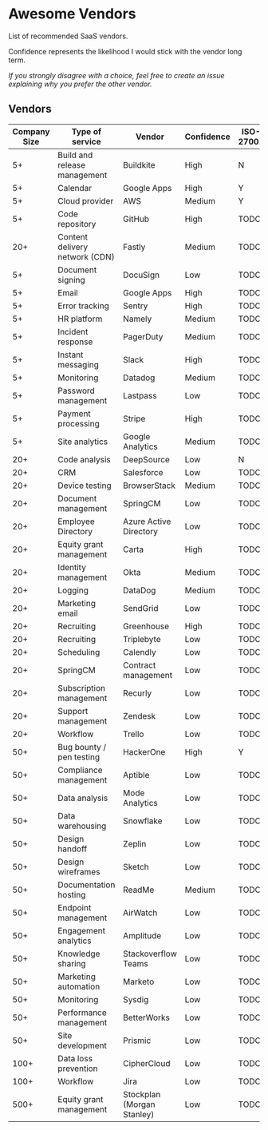 # Awesome Vendors

List of recommended SaaS vendors.

Confidence represents the likelihood I would stick with the vendor long term.

_If you strongly disagree with a choice, feel free to create an issue explaining why you prefer the other vendor._

## Vendors

| Company Size | Type of service                | Vendor                     | Confidence | ISO-27001 | List price   |
|--------------|--------------------------------|----------------------------|------------|-----------|--------------|
| 5+           | Build and release management   | Buildkite                  | High       | N         | TODO         |
| 5+           | Calendar                       | Google Apps                | High       | Y         | TODO         |
| 5+           | Cloud provider                 | AWS                        | Medium     | Y         | TODO         |
| 5+           | Code repository                | GitHub                     | High       | TODO      | TODO         |
| 20+          | Content delivery network (CDN) | Fastly                     | Medium     | TODO      | TODO         |
| 5+           | Document signing               | DocuSign                   | Low        | TODO      | TODO         |
| 5+           | Email                          | Google Apps                | High       | TODO      | TODO         |
| 5+           | Error tracking                 | Sentry                     | High       | TODO      | TODO         |
| 5+           | HR platform                    | Namely                     | Medium     | TODO      | TODO         |
| 5+           | Incident response              | PagerDuty                  | Medium     | TODO      | TODO         |
| 5+           | Instant messaging              | Slack                      | High       | TODO      | TODO         |
| 5+           | Monitoring                     | Datadog                    | Medium     | TODO      | TODO         |
| 5+           | Password management            | Lastpass                   | Low        | TODO      | TODO         |
| 5+           | Payment processing             | Stripe                     | High       | TODO      | TODO         |
| 5+           | Site analytics                 | Google Analytics           | Medium     | TODO      | TODO         |
| 20+          | Code analysis                  | DeepSource                 | Low        | N         | TODO         |
| 20+          | CRM                            | Salesforce                 | Low        | TODO      | TODO         |
| 20+          | Device testing                 | BrowserStack               | Medium     | TODO      | TODO         |
| 20+          | Document management            | SpringCM                   | Low        | TODO      | TODO         |
| 20+          | Employee Directory             | Azure Active Directory     | Low        | TODO      | TODO         |
| 20+          | Equity grant management        | Carta                      | High       | TODO      | TODO         |
| 20+          | Identity management            | Okta                       | Medium     | TODO      | TODO         |
| 20+          | Logging                        | DataDog                    | Medium     | TODO      | TODO         |
| 20+          | Marketing email                | SendGrid                   | Low        | TODO      | TODO         |
| 20+          | Recruiting                     | Greenhouse                 | High       | TODO      | TODO         |
| 20+          | Recruiting                     | Triplebyte                 | Low        | TODO      | TODO         |
| 20+          | Scheduling                     | Calendly                   | Low        | TODO      | TODO         |
| 20+          | SpringCM                       | Contract management        | Low        | TODO      | TODO         |
| 20+          | Subscription management        | Recurly                    | Low        | TODO      | TODO         |
| 20+          | Support management             | Zendesk                    | Low        | TODO      | TODO         |
| 20+          | Workflow                       | Trello                     | Low        | TODO      | TODO         |
| 50+          | Bug bounty / pen testing       | HackerOne                  | High       | Y         | TODO         |
| 50+          | Compliance management          | Aptible                    | Low        | TODO      | TODO         |
| 50+          | Data analysis                  | Mode Analytics             | Low        | TODO      | TODO         |
| 50+          | Data warehousing               | Snowflake                  | Low        | TODO      | TODO         |
| 50+          | Design handoff                 | Zeplin                     | Low        | TODO      | TODO         |
| 50+          | Design wireframes              | Sketch                     | Low        | TODO      | TODO         |
| 50+          | Documentation hosting          | ReadMe                     | Medium     | TODO      | TODO         |
| 50+          | Endpoint management            | AirWatch                   | Low        | TODO      | TODO         |
| 50+          | Engagement analytics           | Amplitude                  | Low        | TODO      | TODO         |
| 50+          | Knowledge sharing              | Stackoverflow Teams        | Low        | TODO      | TODO         |
| 50+          | Marketing automation           | Marketo                    | Low        | TODO      | TODO         |
| 50+          | Monitoring                     | Sysdig                     | Low        | TODO      | TODO         |
| 50+          | Performance management         | BetterWorks                | Low        | TODO      | TODO         |
| 50+          | Site development               | Prismic                    | Low        | TODO      | TODO         |
| 100+         | Data loss prevention           | CipherCloud                | Low        | TODO      | TODO         |
| 100+         | Workflow                       | Jira                       | Low        | TODO      | TODO         |
| 500+         | Equity grant management        | Stockplan (Morgan Stanley) | Low        | TODO      | TODO         |
